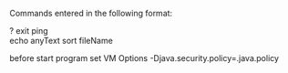 Commands entered in the following format:

?
exit
ping  
echo anyText 
sort fileName

before start program set VM Options -Djava.security.policy=.java.policy 

